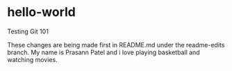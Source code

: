 # hello-world
Testing Git 101

These changes are being made first in README.md under the readme-edits branch. 
My name is Prasann Patel and i love playing basketball and watching movies. 

